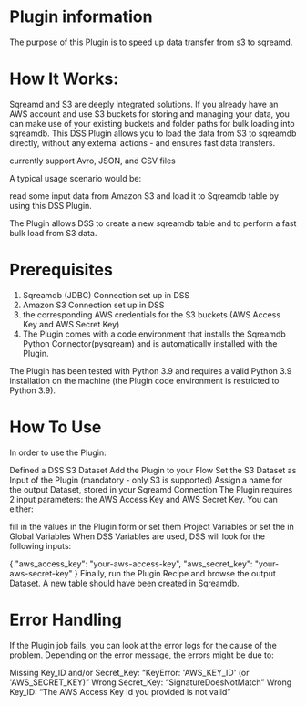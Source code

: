 # Plugin information
 

The purpose of this Plugin is to speed up data transfer from s3 to sqreamd.

# How It Works:

Sqreamd and S3 are deeply integrated solutions. If you already have an AWS account and use S3 buckets for storing and managing your data, you can make use of your existing buckets and folder paths for bulk loading into sqreamdb. This DSS Plugin allows you to load the data from S3 to sqreamdb directly, without any external actions - and ensures fast data transfers.

currently support Avro, JSON, and CSV files

A typical usage scenario would be:

read some input data from Amazon S3 and load it to Sqreamdb table by using this DSS Plugin.
 

The Plugin allows DSS to create a new sqreamdb table and to perform a fast bulk load from S3 data.

# Prerequisites

1. Sqreamdb (JDBC) Connection set up in DSS
2. Amazon S3 Connection set up in DSS
3. the corresponding AWS credentials for the S3 buckets (AWS Access Key and AWS Secret Key)
4. The Plugin comes with a code environment that installs the Sqreamdb Python Connector(pysqream) and is automatically installed with the Plugin. 


The Plugin has been tested with Python 3.9 and requires a valid Python 3.9 installation on the machine (the Plugin code environment is restricted to Python 3.9).

# How To Use
In order to use the Plugin:

Defined a DSS S3 Dataset
Add the Plugin to your Flow
Set the S3 Dataset as Input of the Plugin (mandatory - only S3 is supported)
Assign a name for the output Dataset, stored in your Sqreamd Connection
The Plugin requires 2 input parameters: the AWS Access Key and AWS Secret Key. You can either:

fill in the values in the Plugin form
or set them Project Variables
or set the in Global Variables
When DSS Variables are used, DSS will look for the following inputs:

{
    "aws_access_key": "your-aws-access-key",
    "aws_secret_key": "your-aws-secret-key"
}
Finally, run the Plugin Recipe and browse the output Dataset. A new table should have been created in Sqreamdb.

# Error Handling

If the Plugin job fails, you can look at the error logs for the cause of the problem. Depending on the error message, the errors might be due to:

Missing Key_ID and/or Secret_Key: “KeyError: 'AWS_KEY_ID' (or 'AWS_SECRET_KEY)”
Wrong Secret_Key: “SignatureDoesNotMatch”
Wrong Key_ID: “The AWS Access Key Id you provided is not valid”
